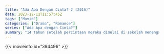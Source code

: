 ```yaml
---
title: "Ada Apa Dengan Cinta? 2 (2016)"
date: 2023-12-11T11:57:45Z
tags: ["Movie"]
categories: ["Drama", "Romance"]
series: ["Ada Apa dengan Cinta?"]
summary: "14 tahun setelah percintaan mereka dimulai di sekolah menengah, Rangga dan Cinta bersatu kembali di Yogyakarta untuk mengakhiri hubungan mereka setelah Rangga meninggalkan Cinta tanpa penjelasan bertahun-tahun sebelumnya."
---
```


<mux-player stream-type="on-demand"
src="https://kp3d-my.sharepoint.com/personal/ryoo_kp3d_onmicrosoft_com/_layouts/15/download.aspx?share=EeEaoD8wRItMsajWTDzdZNMB2X454wr1QZeys4qbpu5Zqg" prefer-playback="mse" controls>

</mux-player>


{{< movieinfo id="394496" >}}

<script src="https://cdn.jsdelivr.net/npm/@mux/mux-player"></script>

 <script type="application/ld+json ">
{
"@context": "https://schema.org/",
"name": "Ada Apa Dengan Cinta?",
"@type": "VideoObject",
"contentUrl": "https://stream.mux.com/aUebWaG00ka5yzD5tXbBBMheOfoxFVsnzR1D01K1001N9g.m3u8",
"thumbnailUrl": "https://www.themoviedb.org/t/p/original/9rFFCia3wCpCFnymu94xTMho9Mu.jpg?width=314&fit_mode=preserve&time=25",
"uploadDate": "2023-12-11T11:57:45Z",
}

</script>


